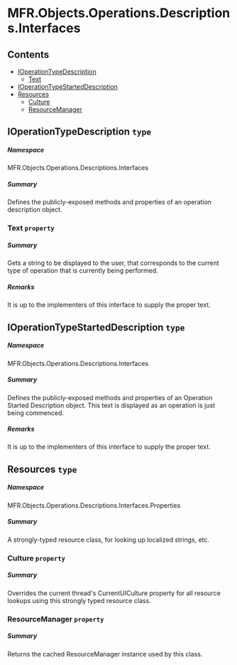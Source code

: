 <a name='assembly'></a>
# MFR.Objects.Operations.Descriptions.Interfaces

## Contents

- [IOperationTypeDescription](#T-MFR-Objects-Operations-Descriptions-Interfaces-IOperationTypeDescription 'MFR.Objects.Operations.Descriptions.Interfaces.IOperationTypeDescription')
  - [Text](#P-MFR-Objects-Operations-Descriptions-Interfaces-IOperationTypeDescription-Text 'MFR.Objects.Operations.Descriptions.Interfaces.IOperationTypeDescription.Text')
- [IOperationTypeStartedDescription](#T-MFR-Objects-Operations-Descriptions-Interfaces-IOperationTypeStartedDescription 'MFR.Objects.Operations.Descriptions.Interfaces.IOperationTypeStartedDescription')
- [Resources](#T-MFR-Objects-Operations-Descriptions-Interfaces-Properties-Resources 'MFR.Objects.Operations.Descriptions.Interfaces.Properties.Resources')
  - [Culture](#P-MFR-Objects-Operations-Descriptions-Interfaces-Properties-Resources-Culture 'MFR.Objects.Operations.Descriptions.Interfaces.Properties.Resources.Culture')
  - [ResourceManager](#P-MFR-Objects-Operations-Descriptions-Interfaces-Properties-Resources-ResourceManager 'MFR.Objects.Operations.Descriptions.Interfaces.Properties.Resources.ResourceManager')

<a name='T-MFR-Objects-Operations-Descriptions-Interfaces-IOperationTypeDescription'></a>
## IOperationTypeDescription `type`

##### Namespace

MFR.Objects.Operations.Descriptions.Interfaces

##### Summary

Defines the publicly-exposed methods and properties of an operation
description object.

<a name='P-MFR-Objects-Operations-Descriptions-Interfaces-IOperationTypeDescription-Text'></a>
### Text `property`

##### Summary

Gets a string to be displayed to the user, that corresponds to the
current type of operation that is currently being performed.

##### Remarks

It is up to the implementers of this interface to supply the proper text.

<a name='T-MFR-Objects-Operations-Descriptions-Interfaces-IOperationTypeStartedDescription'></a>
## IOperationTypeStartedDescription `type`

##### Namespace

MFR.Objects.Operations.Descriptions.Interfaces

##### Summary

Defines the publicly-exposed methods and properties of an Operation
Started Description object. This text is displayed as an operation is
just being commenced.

##### Remarks

It is up to the implementers of this interface to supply the proper text.

<a name='T-MFR-Objects-Operations-Descriptions-Interfaces-Properties-Resources'></a>
## Resources `type`

##### Namespace

MFR.Objects.Operations.Descriptions.Interfaces.Properties

##### Summary

A strongly-typed resource class, for looking up localized strings, etc.

<a name='P-MFR-Objects-Operations-Descriptions-Interfaces-Properties-Resources-Culture'></a>
### Culture `property`

##### Summary

Overrides the current thread's CurrentUICulture property for all
  resource lookups using this strongly typed resource class.

<a name='P-MFR-Objects-Operations-Descriptions-Interfaces-Properties-Resources-ResourceManager'></a>
### ResourceManager `property`

##### Summary

Returns the cached ResourceManager instance used by this class.
